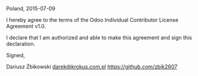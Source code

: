 Poland, 2015-07-09

I hereby agree to the terms of the Odoo Individual Contributor License
Agreement v1.0.

I declare that I am authorized and able to make this agreement and sign this
declaration.

Signed,

Dariusz Żbikowski darek@krokus.com.pl  https://github.com/zbik2607